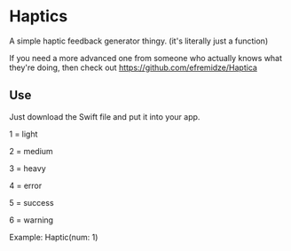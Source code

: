 # Haptics

A simple haptic feedback generator thingy. (it's literally just a function)

If you need a more advanced one from someone who actually knows what they're doing, then check out https://github.com/efremidze/Haptica

## Use
Just download the Swift file and put it into your app.

1 = light

2 = medium

3 = heavy

4 = error

5 = success

6 = warning

Example: 
Haptic(num: 1)
